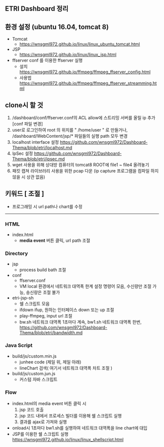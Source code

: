 
## ETRI Dashboard 정리

## 환경 설정 (ubuntu 16.04, tomcat 8)
* Tomcat
  * <https://wnsgml972.github.io/linux/linux_ubuntu_tomcat.html>
* JSP
  * <https://wnsgml972.github.io/linux/linux_jsp.html>
* ffserver conf 를 이용한 ffserver 실행
  * 설치 <https://wnsgml972.github.io/ffmpeg/ffmpeg_ffserver_config.html>
  * 사용법 <https://wnsgml972.github.io/ffmpeg/ffmpeg_ffserver_streamming.html>

## clone시 할 것
  1. /dashboard/conf/ffserver.conf의 ACL allow에 스트리밍 서버를 올릴 ip 추가  [conf 파일 변경]
  2. user로 로그인하여 root 의 위치를 " /home/user " 로 만들거나, /dashboard/WebContent/jsp/* 파일들의 실행 path 모두 변경
  3. localhost interface 설정 <https://github.com/wnsgml972/Dashboard-Thema/blob/etri/localhost.md>
  4. IpSec 설정 <https://github.com/wnsgml972/Dashboard-Thema/blob/etri/ipsec.md>
  5. wget 사용을 위해 상대방 컴퓨터의 tomcat8 ROOT에 file1 ~ file4 올려놓기
  6. 패킷 캡쳐 라이브러리 사용을 위한 pcap 다운 (ip capture 프로그램을 컴파일 하지 않을 시 상관 없음)

## 키워드 [ 조절 ]
* 프로그래밍 시 url path나 chart를 수정

<hr/>

### HTML
* index.html  
  * __media event__ 버튼 클릭, url path 조절

### Directory
* jsp
  * process build bath 조절
* conf
  * ffserver.conf  
  * VM local 환경에서 네트워크 대역폭 한계 설정 명령어 모음, 수신량만 조절 가능, 송신량은 조절 불가
* etri-jsp-sh
  * 쉘 스크립트 모음
  * ifdown ifup, 원하는 인터페이스 down 또는 up 조절
  * play-ffmpeg, input url 조절
  * bw.sh 네트워크 대역폭 1초마다 계속,  bw1.sh 네트워크 대역폭 한번, <https://github.com/wnsgml972/Dashboard-Thema/blob/etri/bandwidth.md>

### Java Script
* build/js/custom.min.js
  * junhee code (제일 위, 제일 아래)
  * lineChart 검색( 여기서 네트워크 대역폭 차트 조절 )
* build/js/custom.jun.js  
  * 커스텀 자바 스크립트

### Flow
* index.html의 media event 버튼 클릭 시
  1. jsp 코드 호출
  2. jsp 코드 내에서 프로세스 빌더를 이용해 쉘 스크립트 실행
  3. 결과를 ajax로 가져와 실행
* onload시 1초마다 bw1.sh를 실행하여 네트워크 대역폭을 line chart에 대입
* JSP를 이용한 쉘 스크립트 실행 <https://wnsgml972.github.io/linux/linux_shellscript.html>
